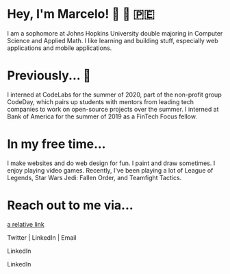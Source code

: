 # Hey, I'm Marcelo! 👋 🙋 🇵🇪

I am a sophomore at Johns Hopkins University double majoring in Computer Science and Applied Math. I like learning and building stuff, especially web applications and mobile applications.

# Previously... 💼
I interned at CodeLabs for the summer of 2020, part of the non-profit group CodeDay, which pairs up students with mentors from leading tech companies to work on open-source projects over the summer.
I interned at Bank of America for the summer of 2019 as a FinTech Focus fellow.


# In my free time...
I make websites and do web design for fun.
I paint and draw sometimes.
I enjoy playing video games. Recently, I've been playing a lot of League of Legends, Star Wars Jedi: Fallen Order, and Teamfight Tactics.


# Reach out to me via...
[a relative link](https://www.linkedin.com/in/marcelomoraless/)

Twitter | LinkedIn | Email

LinkedIn

LinkedIn
